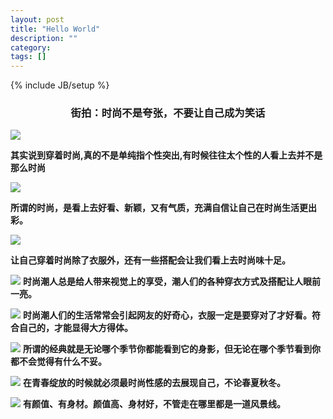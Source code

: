 ```yaml
---
layout: post
title: "Hello World"
description: ""
category: 
tags: []
---
```

{% include JB/setup %}
### <center>街拍：时尚不是夸张，不要让自己成为笑话
![](https://f11.baidu.com/it/u=3901900345,1547026423&fm=175&app=25&f=JPEG?w=639&h=427&s=D78905A900CC06FA57A4689F03009083&access=215967316)

**其实说到穿着时尚,真的不是单纯指个性突出,有时候往往太个性的人看上去并不是那么时尚**

![](https://f10.baidu.com/it/u=3560960106,279794930&fm=175&app=25&f=JPEG?w=640&h=1138&s=7C04449942AA38BCBBA8F48303007089&access=215967316)

**所谓的时尚，是看上去好看、新颖，又有气质，充满自信让自己在时尚生活更出彩。**

![](https://f10.baidu.com/it/u=2423853945,2912953708&fm=175&app=25&f=JPEG?w=640&h=1138&s=FD90699D4E5151D6109321CB0300A0B2&access=215967316)

**让自己穿着时尚除了衣服外，还有一些搭配会让我们看上去时尚味十足。**

![](https://f12.baidu.com/it/u=2099873117,3513365924&fm=175&app=25&f=JPEG?w=640&h=1138&s=92A041A0064268FD420114DB03003091&access=215967316)
**时尚潮人总是给人带来视觉上的享受，潮人们的各种穿衣方式及搭配让人眼前一亮。**

![](https://f10.baidu.com/it/u=310593954,1493389258&fm=175&app=25&f=JPEG?w=640&h=1138&s=F70041A140CA44FEC6B468970300508B&access=215967316)
**时尚潮人们的生活常常会引起网友的好奇心，衣服一定是要穿对了才好看。符合自己的，才能显得大方得体。**

![](https://f12.baidu.com/it/u=869184620,2060575321&fm=175&app=25&f=JPEG?w=640&h=1138&s=F32A9E40128710EEDFA51C8F0100A0C0&access=215967316)
**所谓的经典就是无论哪个季节你都能看到它的身影，但无论在哪个季节看到你都不会觉得有什么不妥。**

![](https://f12.baidu.com/it/u=1271258807,4253121639&fm=175&app=25&f=JPEG?w=640&h=1138&s=8DB86C911E5807DE4FA8759F0300B0C8&access=215967316)
**在青春绽放的时候就必须最时尚性感的去展现自己，不论春夏秋冬。**

![](https://f11.baidu.com/it/u=3363173788,3178807944&fm=175&app=25&f=JPEG?w=640&h=1138&s=BF195D8342831AE92785F80E03003081&access=215967316)
**有颜值、有身材。颜值高、身材好，不管走在哪里都是一道风景线。**